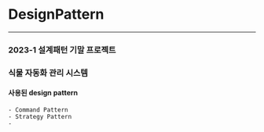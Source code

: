 # DesignPattern
---
### 2023-1 설계패턴 기말 프로젝트
### 식물 자동화 관리 시스템

#### 사용된 design pattern
    - Command Pattern
    - Strategy Pattern
    - 
